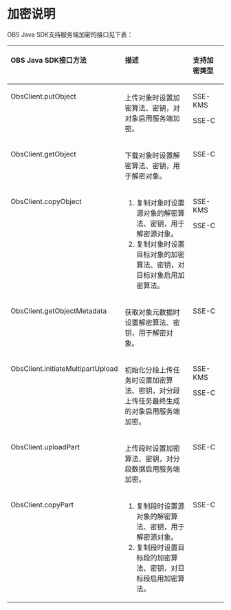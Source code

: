 # 加密说明<a name="obs_21_1902"></a>

OBS Java SDK支持服务端加密的接口见下表：

<a name="table4429922161918"></a>
<table><thead align="left"><tr id="row144291522141920"><th class="cellrowborder" valign="top" width="33.33333333333333%" id="mcps1.1.4.1.1"><p id="p4429182291910"><a name="p4429182291910"></a><a name="p4429182291910"></a><strong id="b68012317205"><a name="b68012317205"></a><a name="b68012317205"></a>OBS Java SDK接口方法</strong></p>
</th>
<th class="cellrowborder" valign="top" width="46.54465446544654%" id="mcps1.1.4.1.2"><p id="p743072213198"><a name="p743072213198"></a><a name="p743072213198"></a><strong id="b11892237203"><a name="b11892237203"></a><a name="b11892237203"></a>描述</strong></p>
</th>
<th class="cellrowborder" valign="top" width="20.122012201220123%" id="mcps1.1.4.1.3"><p id="p174301422111914"><a name="p174301422111914"></a><a name="p174301422111914"></a><strong id="b1590823152017"><a name="b1590823152017"></a><a name="b1590823152017"></a>支持加密类型</strong></p>
</th>
</tr>
</thead>
<tbody><tr id="row6430522171919"><td class="cellrowborder" valign="top" width="33.33333333333333%" headers="mcps1.1.4.1.1 "><p id="p1430142261914"><a name="p1430142261914"></a><a name="p1430142261914"></a>ObsClient.putObject</p>
</td>
<td class="cellrowborder" valign="top" width="46.54465446544654%" headers="mcps1.1.4.1.2 "><p id="p04301622101911"><a name="p04301622101911"></a><a name="p04301622101911"></a>上传对象时设置加密算法、密钥，对对象启用服务端加密。</p>
</td>
<td class="cellrowborder" valign="top" width="20.122012201220123%" headers="mcps1.1.4.1.3 "><p id="p14430192211912"><a name="p14430192211912"></a><a name="p14430192211912"></a>SSE-KMS</p>
<p id="p7332145616200"><a name="p7332145616200"></a><a name="p7332145616200"></a>SSE-C</p>
</td>
</tr>
<tr id="row8430182251919"><td class="cellrowborder" valign="top" width="33.33333333333333%" headers="mcps1.1.4.1.1 "><p id="p1543015224191"><a name="p1543015224191"></a><a name="p1543015224191"></a>ObsClient.getObject</p>
</td>
<td class="cellrowborder" valign="top" width="46.54465446544654%" headers="mcps1.1.4.1.2 "><p id="p1943062212197"><a name="p1943062212197"></a><a name="p1943062212197"></a>下载对象时设置解密算法、密钥，用于解密对象。</p>
</td>
<td class="cellrowborder" valign="top" width="20.122012201220123%" headers="mcps1.1.4.1.3 "><p id="p15430122211194"><a name="p15430122211194"></a><a name="p15430122211194"></a>SSE-C</p>
</td>
</tr>
<tr id="row20977731172619"><td class="cellrowborder" valign="top" width="33.33333333333333%" headers="mcps1.1.4.1.1 "><p id="p2062373416268"><a name="p2062373416268"></a><a name="p2062373416268"></a>ObsClient.copyObject</p>
</td>
<td class="cellrowborder" valign="top" width="46.54465446544654%" headers="mcps1.1.4.1.2 "><a name="ol162493414265"></a><a name="ol162493414265"></a><ol id="ol162493414265"><li>复制对象时设置源对象的解密算法、密钥，用于解密源对象。</li><li>复制对象时设置目标对象的加密算法、密钥，对目标对象启用加密算法。</li></ol>
</td>
<td class="cellrowborder" valign="top" width="20.122012201220123%" headers="mcps1.1.4.1.3 "><p id="p106271534122613"><a name="p106271534122613"></a><a name="p106271534122613"></a>SSE-KMS</p>
<p id="p362718343264"><a name="p362718343264"></a><a name="p362718343264"></a>SSE-C</p>
</td>
</tr>
<tr id="row12430132215192"><td class="cellrowborder" valign="top" width="33.33333333333333%" headers="mcps1.1.4.1.1 "><p id="p84301322171919"><a name="p84301322171919"></a><a name="p84301322171919"></a>ObsClient.getObjectMetadata</p>
</td>
<td class="cellrowborder" valign="top" width="46.54465446544654%" headers="mcps1.1.4.1.2 "><p id="p843012223197"><a name="p843012223197"></a><a name="p843012223197"></a>获取对象元数据时设置解密算法、密钥，用于解密对象。</p>
</td>
<td class="cellrowborder" valign="top" width="20.122012201220123%" headers="mcps1.1.4.1.3 "><p id="p9430102217199"><a name="p9430102217199"></a><a name="p9430102217199"></a>SSE-C</p>
</td>
</tr>
<tr id="row14430222191910"><td class="cellrowborder" valign="top" width="33.33333333333333%" headers="mcps1.1.4.1.1 "><p id="p17430192281910"><a name="p17430192281910"></a><a name="p17430192281910"></a>ObsClient.initiateMultipartUpload</p>
</td>
<td class="cellrowborder" valign="top" width="46.54465446544654%" headers="mcps1.1.4.1.2 "><p id="p8430322101914"><a name="p8430322101914"></a><a name="p8430322101914"></a>初始化分段上传任务时设置加密算法、密钥，对分段上传任务最终生成的对象启用服务端加密。</p>
</td>
<td class="cellrowborder" valign="top" width="20.122012201220123%" headers="mcps1.1.4.1.3 "><p id="p94511134289"><a name="p94511134289"></a><a name="p94511134289"></a>SSE-KMS</p>
<p id="p11451313202816"><a name="p11451313202816"></a><a name="p11451313202816"></a>SSE-C</p>
</td>
</tr>
<tr id="row16430102210199"><td class="cellrowborder" valign="top" width="33.33333333333333%" headers="mcps1.1.4.1.1 "><p id="p15430142281916"><a name="p15430142281916"></a><a name="p15430142281916"></a>ObsClient.uploadPart</p>
</td>
<td class="cellrowborder" valign="top" width="46.54465446544654%" headers="mcps1.1.4.1.2 "><p id="p104309228199"><a name="p104309228199"></a><a name="p104309228199"></a>上传段时设置加密算法、密钥，对分段数据启用服务端加密。</p>
</td>
<td class="cellrowborder" valign="top" width="20.122012201220123%" headers="mcps1.1.4.1.3 "><p id="p8430222131912"><a name="p8430222131912"></a><a name="p8430222131912"></a>SSE-C</p>
</td>
</tr>
<tr id="row339814506292"><td class="cellrowborder" valign="top" width="33.33333333333333%" headers="mcps1.1.4.1.1 "><p id="p1239815509294"><a name="p1239815509294"></a><a name="p1239815509294"></a>ObsClient.copyPart</p>
</td>
<td class="cellrowborder" valign="top" width="46.54465446544654%" headers="mcps1.1.4.1.2 "><a name="ol6517209309"></a><a name="ol6517209309"></a><ol id="ol6517209309"><li>复制段时设置源对象的解密算法、密钥，用于解密源对象。</li><li>复制段时设置目标段的加密算法、密钥，对目标段启用加密算法。</li></ol>
</td>
<td class="cellrowborder" valign="top" width="20.122012201220123%" headers="mcps1.1.4.1.3 "><p id="p63981850202919"><a name="p63981850202919"></a><a name="p63981850202919"></a>SSE-C</p>
</td>
</tr>
</tbody>
</table>

